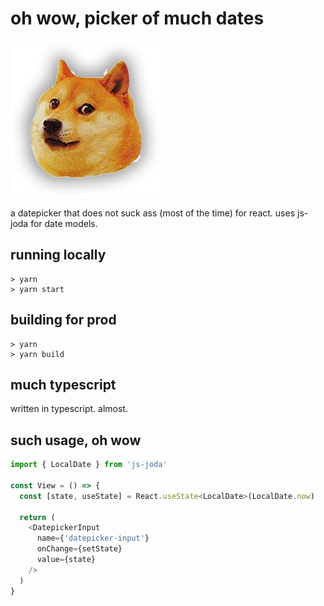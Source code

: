 # oh wow, picker of much dates

![OH WOW](./doge.png)

a datepicker that does not suck ass (most of the time) for react. uses js-joda for date models.

## running locally
```
> yarn
> yarn start
```

## building for prod
```
> yarn
> yarn build
```

## much typescript

written in typescript. almost.

## such usage, oh wow

```javascript
import { LocalDate } from 'js-joda'

const View = () => {
  const [state, useState] = React.useState<LocalDate>(LocalDate.now)

  return (
    <DatepickerInput
      name={'datepicker-input'}
      onChange={setState}
      value={state}
    />
  )
}

  ```